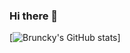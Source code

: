 ### Hi there 👋

[![Bruncky's GitHub stats](https://github-readme-stats.vercel.app/api?username=bruncky&count_private=true&show_icons=true&theme=dracula)]
